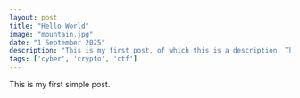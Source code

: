```yaml
---
layout: post
title: "Hello World"
image: "mountain.jpg"
date: "1 September 2025"
description: "This is my first post, of which this is a description. This one is long enough to take up over a line, so we see how it looks with a normal amount of text."
tags: ['cyber', 'crypto', 'ctf']
---
```


This is my first simple post.

